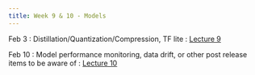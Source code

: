 ```yaml
---
title: Week 9 & 10 - Models   
---
```


Feb 3
: Distillation/Quantization/Compression, TF lite
  : [Lecture 9](../assets/lectures/lecture9/05_model2_compression_techniques.pdf)

Feb 10
: Model performance monitoring, data drift, or other post release items to be aware of
  : [Lecture 10](../assets/lectures/lecture10/05_model3_performance_monitoring.pdf)